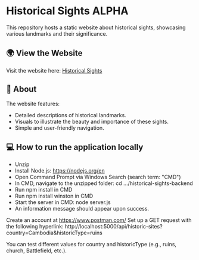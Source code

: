 # Historical Sights ALPHA

This repository hosts a static website about historical sights, showcasing various landmarks and their significance.

## 🌍 View the Website
Visit the website here: [Historical Sights](https://dominikh97.github.io/historicalsights/)

## 📜 About
The website features:
- Detailed descriptions of historical landmarks.
- Visuals to illustrate the beauty and importance of these sights.
- Simple and user-friendly navigation.

## 💻 How to run the application locally
- Unzip
- Install Node.js: https://nodejs.org/en
- Open Command Prompt via Windows Search (search term: "CMD")
- In CMD, navigate to the unzipped folder: cd …/historical-sights-backend
- Run npm install in CMD
- Run npm install winston in CMD
- Start the server in CMD: node server.js
- An information message should appear upon success.

Create an account at https://www.postman.com/
Set up a GET request with the following hyperlink:
http://localhost:5000/api/historic-sites?country=Cambodia&historicType=ruins

You can test different values for country and historicType (e.g., ruins, church, Battlefield, etc.).
